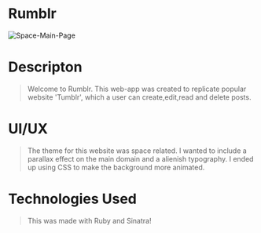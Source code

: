 # Rumblr
![Space-Main-Page](https://www.christobiasz.com/images/space22.png)

# Descripton
> Welcome to Rumblr. This web-app was created to replicate popular website 'Tumblr', which a user can create,edit,read and delete posts.


# UI/UX
> The theme for this website was space related. I wanted to include a parallax effect on the main domain and a alienish typography. I ended up using CSS to make the background more animated.


# Technologies Used
> This was made with Ruby and Sinatra!

